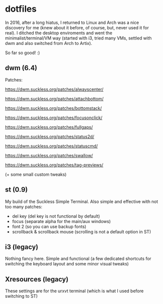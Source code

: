 # dotfiles
In 2016, after a long hiatus, I returned to Linux and Arch was a nice discovery for me (knew about it before, of course, but, never used it for real). I ditched the desktop enviroments and went the minimalist/terminal/VM way (started with i3, tried many VMs, settled with dwm and also switched from Arch to Artix).

So far so good! :)

## dwm (6.4)

Patches:

https://dwm.suckless.org/patches/alwayscenter/

https://dwm.suckless.org/patches/attachbottom/

https://dwm.suckless.org/patches/bottomstack/

https://dwm.suckless.org/patches/focusonclick/

https://dwm.suckless.org/patches/fullgaps/

https://dwm.suckless.org/patches/status2d/

https://dwm.suckless.org/patches/statuscmd/

https://dwm.suckless.org/patches/swallow/

https://dwm.suckless.org/patches/tag-previews/


(+ some small custom tweaks)

## st (0.9)

My build of the Suckless Simple Terminal. Also simple and effective with not too many patches:

- del key (del key is not functional by default)
- focus (separate alpha for the main/aux windows)
- font 2 (so you can use backup fonts)
- scrollback & scrollback mouse (scrolling is not a default option in ST)

## i3 (legacy)
Nothing fancy here. Simple and functional (a few dedicated shortcuts for switching the keyboard layout and some minor visual tweaks)

## Xresources (legacy)
These settings are for the urxvt terminal (which is what I used before switching to ST)
